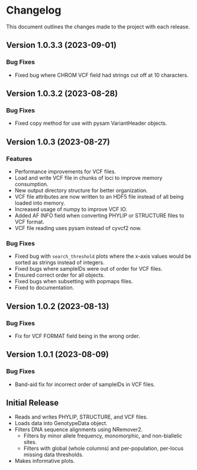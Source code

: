 # Changelog

This document outlines the changes made to the project with each release.

## Version 1.0.3.3 (2023-09-01)

### Bug Fixes

- Fixed bug where CHROM VCF field had strings cut off at 10 characters.

## Version 1.0.3.2 (2023-08-28)

### Bug Fixes

- Fixed copy method for use with pysam VariantHeader objects.

## Version 1.0.3 (2023-08-27)

### Features

- Performance improvements for VCF files.
- Load and write VCF file in chunks of loci to improve memory consumption.
- New output directory structure for better organization.
- VCF file attributes are now written to an HDF5 file instead of all being loaded into memory.
- Increased usage of numpy to improve VCF IO.
- Added AF INFO field when converting PHYLIP or STRUCTURE files to VCF format.
- VCF file reading uses pysam instead of cyvcf2 now.

### Bug Fixes

- Fixed bug with `search_threshold` plots where the x-axis values would be sorted as strings instead of integers.
- Fixed bugs where sampleIDs were out of order for VCF files.
- Ensured correct order for all objects.
- Fixed bugs when subsetting with popmaps files.
- Fixed to documentation.

## Version 1.0.2 (2023-08-13)

### Bug Fixes

- Fix for VCF FORMAT field being in the wrong order.

## Version 1.0.1 (2023-08-09)

### Bug Fixes

- Band-aid fix for incorrect order of sampleIDs in VCF files.

## Initial Release

- Reads and writes PHYLIP, STRUCTURE, and VCF files.
- Loads data into GenotypeData object.
- Filters DNA sequence alignments using NRemover2.
    - Filters by minor allele frequency, monomorphic, and non-biallelic sites.
    - Filters with global (whole columns) and per-population, per-locus missing data thresholds.
- Makes informative plots.
